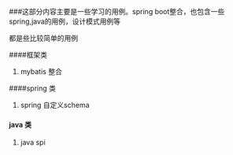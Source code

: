 ###这部分内容主要是一些学习的用例。spring boot整合，也包含一些spring,java的用例，设计模式用例等

都是些比较简单的用例

####框架类

1. mybatis 整合


####spring 类
1. spring 自定义schema



#### java 类
1. java spi
